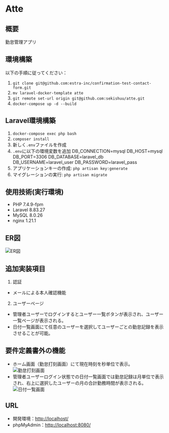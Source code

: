 # Atte

## 概要
勤怠管理アプリ

## 環境構築
以下の手順に従ってください：
1. `git clone git@github.com:estra-inc/confirmation-test-contact-form.git`
2. `mv laravel-docker-template atte`
3. `git remote set-url origin git@github.com:sekishuu/atte.git`
4. `docker-compose up -d --build`

## Laravel環境構築
1. `docker-compose exec php bash`
2. `composer install`
3. 新しく`.env`ファイルを作成
4. `.env`に以下の環境変数を追加
DB_CONNECTION=mysql
DB_HOST=mysql
DB_PORT=3306
DB_DATABASE=laravel_db
DB_USERNAME=laravel_user
DB_PASSWORD=laravel_pass
5. アプリケーションキーの作成: `php artisan key:generate`
6. マイグレーションの実行: `php artisan migrate`

## 使用技術(実行環境)
- PHP 7.4.9-fpm
- Laravel 8.83.27
- MySQL 8.0.26
- nginx 1.21.1

## ER図
![ER図](https://private-user-images.githubusercontent.com/156386526/326194884-c7b01383-0562-4ea0-aaae-fbaa808619ab.png?jwt=eyJhbGciOiJIUzI1NiIsInR5cCI6IkpXVCJ9.eyJpc3MiOiJnaXRodWIuY29tIiwiYXVkIjoicmF3LmdpdGh1YnVzZXJjb250ZW50LmNvbSIsImtleSI6ImtleTUiLCJleHAiOjE3MTQyMzg1MTMsIm5iZiI6MTcxNDIzODIxMywicGF0aCI6Ii8xNTYzODY1MjYvMzI2MTk0ODg0LWM3YjAxMzgzLTA1NjItNGVhMC1hYWFlLWZiYWE4MDg2MTlhYi5wbmc_WC1BbXotQWxnb3JpdGhtPUFXUzQtSE1BQy1TSEEyNTYmWC1BbXotQ3JlZGVudGlhbD1BS0lBVkNPRFlMU0E1M1BRSzRaQSUyRjIwMjQwNDI3JTJGdXMtZWFzdC0xJTJGczMlMkZhd3M0X3JlcXVlc3QmWC1BbXotRGF0ZT0yMDI0MDQyN1QxNzE2NTNaJlgtQW16LUV4cGlyZXM9MzAwJlgtQW16LVNpZ25hdHVyZT1kODZkNTFiOTc0YWIyNWM1NWUxNGI4YTcyMWExYzMzZTI4OTRiZGVkZjEwMDU5Y2VlZGM1YThiNDJhNWEyNTcyJlgtQW16LVNpZ25lZEhlYWRlcnM9aG9zdCZhY3Rvcl9pZD0wJmtleV9pZD0wJnJlcG9faWQ9MCJ9.EzO8vt2h7Xl1k49tfKvWRSsGU76BK2ycs96sH1n_xxw)

## 追加実装項目
1. 認証
- メールによる本人確認機能
2. ユーザーページ
- 管理者ユーザーでログインするとユーザー一覧ボタンが表示され、ユーザー一覧ページが表示される。
- 日付一覧画面にて任意のユーザーを選択してユーザーごとの勤怠記録を表示させることが可能。

## 要件定義書外の機能
- ホーム画面（勤怠打刻画面）にて現在時刻を秒単位で表示。
![勤怠打刻画面](https://private-user-images.githubusercontent.com/156386526/326194899-d17cc738-ac3d-4dc3-9d1a-742c7f555eb7.png?jwt=eyJhbGciOiJIUzI1NiIsInR5cCI6IkpXVCJ9.eyJpc3MiOiJnaXRodWIuY29tIiwiYXVkIjoicmF3LmdpdGh1YnVzZXJjb250ZW50LmNvbSIsImtleSI6ImtleTUiLCJleHAiOjE3MTQyMzg1MTMsIm5iZiI6MTcxNDIzODIxMywicGF0aCI6Ii8xNTYzODY1MjYvMzI2MTk0ODk5LWQxN2NjNzM4LWFjM2QtNGRjMy05ZDFhLTc0MmM3ZjU1NWViNy5wbmc_WC1BbXotQWxnb3JpdGhtPUFXUzQtSE1BQy1TSEEyNTYmWC1BbXotQ3JlZGVudGlhbD1BS0lBVkNPRFlMU0E1M1BRSzRaQSUyRjIwMjQwNDI3JTJGdXMtZWFzdC0xJTJGczMlMkZhd3M0X3JlcXVlc3QmWC1BbXotRGF0ZT0yMDI0MDQyN1QxNzE2NTNaJlgtQW16LUV4cGlyZXM9MzAwJlgtQW16LVNpZ25hdHVyZT0zZjFlZWJhNWI2MDU3MjA3NGMyOTVjZDAxNDI2ZTQ2MDA4OTkxZTY0YzQ5N2FiZGIxOTAzMDkzZTA4ZWNiZWQ2JlgtQW16LVNpZ25lZEhlYWRlcnM9aG9zdCZhY3Rvcl9pZD0wJmtleV9pZD0wJnJlcG9faWQ9MCJ9.RRz6TvLASNm0UDXXgN56cVVeWrL_hifhVKnlwGkFFK4)
- 管理者ユーザーログイン状態での日付一覧画面では勤怠記録は月単位で表示され、右上に選択したユーザーの月の合計勤務時間が表示される。
![日付一覧画面](https://private-user-images.githubusercontent.com/156386526/326194902-0d5eda52-371d-4d40-9a21-ccfac8bcc2eb.png?jwt=eyJhbGciOiJIUzI1NiIsInR5cCI6IkpXVCJ9.eyJpc3MiOiJnaXRodWIuY29tIiwiYXVkIjoicmF3LmdpdGh1YnVzZXJjb250ZW50LmNvbSIsImtleSI6ImtleTUiLCJleHAiOjE3MTQyMzg1MTMsIm5iZiI6MTcxNDIzODIxMywicGF0aCI6Ii8xNTYzODY1MjYvMzI2MTk0OTAyLTBkNWVkYTUyLTM3MWQtNGQ0MC05YTIxLWNjZmFjOGJjYzJlYi5wbmc_WC1BbXotQWxnb3JpdGhtPUFXUzQtSE1BQy1TSEEyNTYmWC1BbXotQ3JlZGVudGlhbD1BS0lBVkNPRFlMU0E1M1BRSzRaQSUyRjIwMjQwNDI3JTJGdXMtZWFzdC0xJTJGczMlMkZhd3M0X3JlcXVlc3QmWC1BbXotRGF0ZT0yMDI0MDQyN1QxNzE2NTNaJlgtQW16LUV4cGlyZXM9MzAwJlgtQW16LVNpZ25hdHVyZT03MTY5NmI0ODI5YWRiOWE0Yjc4Yzc2ZmM1MzY3YjA3N2RkZmM5NWMwM2U0MTRhYjk0ZTYyMTgwYmU3OWEwOGE0JlgtQW16LVNpZ25lZEhlYWRlcnM9aG9zdCZhY3Rvcl9pZD0wJmtleV9pZD0wJnJlcG9faWQ9MCJ9.iEJv3l9pCa6fNG5E7qhhcK14AZq3v5PCK7atMpmJ-qw)

## URL
- 開発環境：[http://localhost/](http://localhost/)
- phpMyAdmin：[http://localhost:8080/](http://localhost:8080/)
